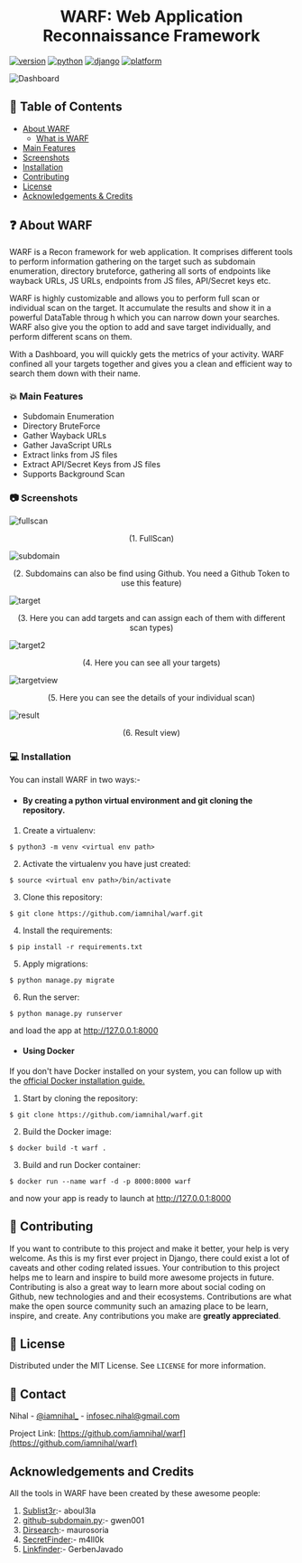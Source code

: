 <h1 align="center">WARF: Web Application Reconnaissance Framework</h1>

[![version](https://img.shields.io/badge/version-0.1-red)](https://www.github.com/iamnihal/warf)
[![python](https://img.shields.io/badge/python-3.8.1-blue.svg?logo=python&labelColor=yellow)](https://www.python.org/downloads/)
[![django](https://img.shields.io/badge/django-3.1.7-blue.svg?logo=django&labelColor=grey)](https://www.python.org/downloads/)
[![platform](https://img.shields.io/badge/platform-osx%2Flinux%2Fwindows-green.svg)](https://github.com/iamnihal/warf/)
  <br />

![Dashboard](https://user-images.githubusercontent.com/37813784/128590378-c8e84910-7bf9-4356-9b0b-6aa8931bb276.JPG)

## :bookmark_tabs: Table of Contents

* [About WARF](#about-warf)
    * [What is WARF](#about-warf)
* [Main Features](#main-features)
* [Screenshots](#screenshots)
* [Installation](#installation)
* [Contributing](#contributing)
* [License](#license)
* [Acknowledgements & Credits](#acknowledgements-and-credits)

## :question: About WARF
<p>WARF is a Recon framework for web application. It comprises different tools to perform information gathering on the target such as subdomain enumeration, directory bruteforce, gathering all sorts of endpoints like wayback URLs, JS URLs, endpoints from JS files, API/Secret keys etc.</p>
<p>WARF is highly customizable and allows you to perform full scan or individual scan on the target. It accumulate the results and show it in a powerful DataTable throug   h which you can narrow down your searches. WARF also give you the option to add and save target individually, and perform different scans on them. </p>
<p>With a Dashboard, you will quickly gets the metrics of your activity. WARF confined all your targets together and gives you a clean and efficient way to search them down with their name.</p>

### :boom: Main Features
- Subdomain Enumeration
- Directory BruteForce
- Gather Wayback URLs
- Gather JavaScript URLs
- Extract links from JS files
- Extract API/Secret Keys from JS files
- Supports Background Scan

### :camera: Screenshots

![fullscan](https://user-images.githubusercontent.com/37813784/128592964-ecb70439-d2a4-42bb-a952-e9b23ac95b50.JPG)
<p align="center">(1. FullScan)</p>

![subdomain](https://user-images.githubusercontent.com/37813784/128593177-59cf5d7a-a68b-4d99-82fa-1275407e01f0.JPG)
<p align="center">(2. Subdomains can also be find using Github. You need a Github Token to use this feature)</p>

![target](https://user-images.githubusercontent.com/37813784/128593013-b5097bb1-af36-45d1-93d9-77a8a1a1c23a.JPG)
<p align="center">(3. Here you can add targets and can assign each of them with different scan types)</p>

![target2](https://user-images.githubusercontent.com/37813784/128593023-06cf3709-4008-4b88-b450-d8afad810444.JPG)
<p align="center">(4. Here you can see all your targets)</p>

![targetview](https://user-images.githubusercontent.com/37813784/128593119-2c93d433-914a-4bb0-ab35-dfb10da5dff9.JPG)
<p align="center">(5. Here you can see the details of your individual scan)</p>

![result](https://user-images.githubusercontent.com/37813784/128593030-6c431f13-8d6f-4ecb-8f4d-17fef24b9039.JPG)
<p align="center">(6. Result view)</p>

### :computer: Installation
You can install WARF in two ways:-
 - #### By creating a python virtual environment and git cloning the repository.

1) Create a virtualenv:
```
$ python3 -m venv <virtual env path>
```
2) Activate the virtualenv you have just created:
```
$ source <virtual env path>/bin/activate
```
3) Clone this repository:
```
$ git clone https://github.com/iamnihal/warf.git
````
4) Install the requirements:
```
$ pip install -r requirements.txt
```
5) Apply migrations:
```
$ python manage.py migrate
```
6) Run the server:
```
$ python manage.py runserver
```

and load the app at http://127.0.0.1:8000

- #### Using Docker

If you don't have Docker installed on your system, you can follow up with the [official Docker installation guide.](https://docs.docker.com/get-docker/)
1) Start by cloning the repository:
```
$ git clone https://github.com/iamnihal/warf.git
```
2) Build the Docker image:
```
$ docker build -t warf .
```
3) Build and run Docker container:
```
$ docker run --name warf -d -p 8000:8000 warf
```
and now your app is ready to launch at http://127.0.0.1:8000
 
<!-- CONTRIBUTING -->
## :wave: Contributing

If you want to contribute to this project and make it better, your help is very welcome. As this is my first ever project in Django, there could exist a lot of caveats and other coding related issues. Your contribution to this project helps me to learn and inspire to build more awesome projects in future. Contributing is also a great way to learn more about social coding on Github, new technologies and and their ecosystems. Contributions are what make the open source community such an amazing place to be learn, inspire, and create. Any contributions you make are **greatly appreciated**.

<!-- LICENSE -->
## :page_facing_up: License

Distributed under the MIT License. See `LICENSE` for more information.

<!-- CONTACT -->
## :email: Contact

Nihal - [@iamnihal_](https://twitter.com/iamnihal_) - infosec.nihal@gmail.com

Project Link: [https://github.com/iamnihal/warf](https://github.com/iamnihal/warf)



<!-- ACKNOWLEDGEMENTS -->
## Acknowledgements and Credits
All the tools in WARF have been created by these awesome people:
1) [Sublist3r](https://github.com/aboul3la/Sublist3r):- aboul3la 
2) [github-subdomain.py](https://github.com/gwen001/github-search/blob/master/github-subdomains.py):- gwen001
3) [Dirsearch](https://github.com/maurosoria/dirsearch):- maurosoria 
4) [SecretFinder](https://github.com/m4ll0k/SecretFinder):- m4ll0k 
5) [Linkfinder](https://github.com/GerbenJavado/LinkFinder):- GerbenJavado 

